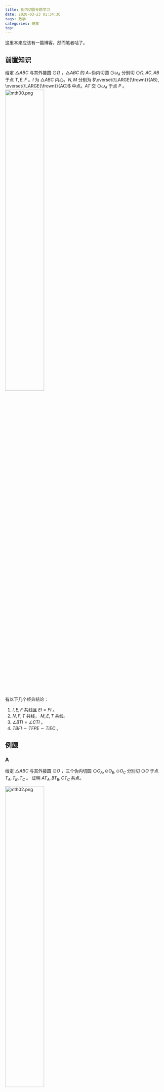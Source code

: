 ```yaml
---
title: 伪内切圆专题学习
date: 2020-03-23 01:34:36
tags: 数学
categories: 随笔
top:
---
```


这里本来应该有一篇博客，然而笔者咕了。

<!-- more -->

## 前置知识

给定 $\triangle{ABC}$ 与其外接圆 $\odot{\Omega}$ ，$\triangle{ABC}$ 的 $A-$伪内切圆 $\odot{\omega_A}$ 分别切 $\odot{\Omega}, AC, AB$ 于点 $T, E, F$ 。$I$ 为 $\triangle{ABC}$ 内心，$N, M$ 分别为 $\overset{\LARGE{\frown}}{AB}, \overset{\LARGE{\frown}}{AC}$ 中点。$AT$ 交 $\odot{\omega_A}$ 于点 $P$ 。
<img alt="mth00.png" src="mth00.png" width=50% />

有以下几个经典结论：
1. $I, E, F$ 共线且 $EI = FI$ 。
2. $N, F, T$ 共线， $M, E, T$ 共线。
3. $\angle{BTI} = \angle{CTI}$ 。
4. $TBFI\sim TFPE\sim TIEC$ 。

## 例题

### A

给定 $\triangle{ABC}$ 与其外接圆 $\odot{O}$ ，三个伪内切圆 $\odot{O_A}, \odot{O_B}, \odot{O_C}$ 分别切 $\odot{O}$ 于点 $T_A, T_B, T_C$ 。
证明 $AT_A, BT_B, CT_C$ 共点。

<img alt="mth02.png" src="mth02.png" width=50% />

### A-sol


只需证 $\dfrac{AT_B}{T_BC}\dfrac{CT_A}{T_AB}\dfrac{BT_C}{T_CA} = 1$ 。

<img alt="mth02_0.png" src="mth02_0.png" width=50% />

不妨只看 $\dfrac{CT_A}{BT_A}$ 。

由 Mannheim 定理易证 $\triangle{BIT_A}\sim \triangle{ICT_A}$ ，即有 $\dfrac{BI^2}{CI^2} = \dfrac{BT_A}{IT_A}\times \dfrac{IT_A}{CT_A} = \dfrac{BT_A}{CT_A}$ 。

所以 $\dfrac{AT_B}{T_BC}\dfrac{CT_A}{T_AB}\dfrac{BT_C}{T_CA} = 1$ ，证毕。

### B

给定 $\triangle{ABC}$ 外接圆 $\odot{\Omega}$ ，过 $A$ 作 $AA^\prime\parallel BC$ 交外接圆于点 $A^\prime$ ，$L$ 为 $\overset{\LARGE{\frown}}{BAC}$ 的中点。 $\triangle{ABC}$ 内切圆 $\odot{I}$ 与 $BC$ 切于点 $D$ 。
射线 $A^\prime D, LI$ 交于点 $T$，证明 $T$ 在 $\odot{\Omega}$ 上。

<img alt="mth01.png" src="mth01.png" width=50% />

### B-sol

作 $\triangle{ABC}$ 的 $A-$伪内切圆 $\odot{\omega_A}$ ，切点分别为 $F, E, T$ 。设点 $N$ 为 $AT$ 与 $BC$ 交点。
下证 $TI$ 延长线与 $\odot{\Omega}$ 交于 $L$ 为 $\overset{\LARGE{\frown}}{BAC}$ 的中点， $TD$ 延长线交 $\odot{\Omega}$ 于点 $A^\prime$ 且 $A^\prime A\parallel BC$ 。

<img alt="mth01_0.png" src="mth01_0.png" width=50% />

#### 证明 $L$ 为 $\overset{\LARGE{\frown}}{BAC}$ 中点

由 Mannheim 定理，显然 $TF$ 延长线过 $\overset{\LARGE{\frown}}{AB}$ 的中点，即有 $\angle{BTF} = \dfrac{C}{2}$ 。又 $\angle{FIB} = \angle{BIA} - \dfrac{\pi}{2} = \dfrac{C}{2} = \angle{BTF}$ ，可得 $B, T, I, F$ 共圆。同理得 $C, T, I, E$ 共圆。倒角，显然有 $BFIT\sim IECT$ 。

<img alt="mth01_1.png" src="mth01_1.png" width=50% />

故 $\angle{BTI} = \angle{CTI} = \dfrac{\pi - A}{2}$ ，得证。

#### 证明 $AA^\prime\parallel BC$ 

<img alt="mth01.png" src="mth01_0.png" width=50% />

原命题等价于证明 $TL$ 为 $\angle{BTD} = \angle{CTN}$。

注意到此时有 $\dfrac{BD}{CD} = \dfrac{BT\sin\angle{BTD}}{CT\sin\angle{CTD}}, \dfrac{BN}{CN} = \dfrac{BT\sin\angle{BTN}}{CT\sin\angle{CTN}}$ ，即 $\dfrac{BD}{CD}\times \dfrac{BN}{CN} = \dfrac{BT^2}{CT^2}$ 。易证上式也为为 $\angle{BTD} = \angle{CTN}$ 的充分条件。

导面积：

$\dfrac{BN}{CN} = \dfrac{S_{\triangle{ABT}}}{S_{\triangle{ACT}}} = \dfrac{AB\times BT}{AC\times CT}$ 。

导边：

$\dfrac{BD}{CD} = \dfrac{BI\sin\angle{BID}}{CI\sin\angle{CID}} = \dfrac{BI\sin{\frac{\pi + B}{2}}}{CI\sin\frac{\pi + C}{2}}$

注意到 $\triangle{ABI}, \triangle{ACI}$ 中有 $\dfrac{AB}{AC} = \dfrac{BI\sin\angle{\frac{\pi + C}{2}}}{CI\sin\angle{\frac{\pi + B}{2}}}$ ，所以有 $\dfrac{BD}{CD} = \dfrac{BI^2}{CI^2}\times \dfrac{AC}{AB}$ 。

利用上一题的结论可得 $\dfrac{BD}{CD} = \dfrac{BT}{CT}\times \dfrac{AC}{AB}$ 。

$\therefore \dfrac{BD}{CD} \times \dfrac{BN}{CN} = \dfrac{BT^2}{CT^2}$ ，得证。